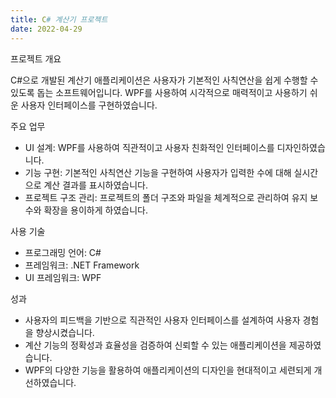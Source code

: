 ```yaml
---
title: C# 계산기 프로젝트
date: 2022-04-29
---
```


프로젝트 개요

C#으로 개발된 계산기 애플리케이션은 사용자가 기본적인 사칙연산을 쉽게 수행할 수 있도록 돕는 소프트웨어입니다. WPF를 사용하여 시각적으로 매력적이고 사용하기 쉬운 사용자 인터페이스를 구현하였습니다.


주요 업무

- UI 설계: WPF를 사용하여 직관적이고 사용자 친화적인 인터페이스를 디자인하였습니다.
- 기능 구현: 기본적인 사칙연산 기능을 구현하여 사용자가 입력한 수에 대해 실시간으로 계산 결과를 표시하였습니다.
- 프로젝트 구조 관리: 프로젝트의 폴더 구조와 파일을 체계적으로 관리하여 유지 보수와 확장을 용이하게 하였습니다.


사용 기술

- 프로그래밍 언어: C#
- 프레임워크: .NET Framework
- UI 프레임워크: WPF


성과

- 사용자의 피드백을 기반으로 직관적인 사용자 인터페이스를 설계하여 사용자 경험을 향상시켰습니다.
- 계산 기능의 정확성과 효율성을 검증하여 신뢰할 수 있는 애플리케이션을 제공하였습니다.
- WPF의 다양한 기능을 활용하여 애플리케이션의 디자인을 현대적이고 세련되게 개선하였습니다.